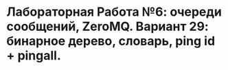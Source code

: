 # Лабораторная Работа №6: очереди сообщений, ZeroMQ. Вариант 29: бинарное дерево, словарь, ping id + pingall.
